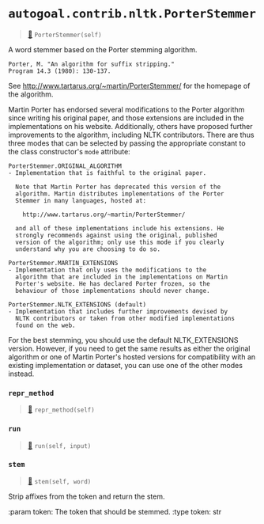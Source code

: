 # `autogoal.contrib.nltk.PorterStemmer`

> [📝](https://github.com/autogal/autogoal/blob/main/autogoal/contrib/nltk/_generated.py#L62)
> `PorterStemmer(self)`

A word stemmer based on the Porter stemming algorithm.

    Porter, M. "An algorithm for suffix stripping."
    Program 14.3 (1980): 130-137.

See http://www.tartarus.org/~martin/PorterStemmer/ for the homepage
of the algorithm.

Martin Porter has endorsed several modifications to the Porter
algorithm since writing his original paper, and those extensions are
included in the implementations on his website. Additionally, others
have proposed further improvements to the algorithm, including NLTK
contributors. There are thus three modes that can be selected by
passing the appropriate constant to the class constructor's `mode`
attribute:

    PorterStemmer.ORIGINAL_ALGORITHM
    - Implementation that is faithful to the original paper.

      Note that Martin Porter has deprecated this version of the
      algorithm. Martin distributes implementations of the Porter
      Stemmer in many languages, hosted at:

        http://www.tartarus.org/~martin/PorterStemmer/

      and all of these implementations include his extensions. He
      strongly recommends against using the original, published
      version of the algorithm; only use this mode if you clearly
      understand why you are choosing to do so.

    PorterStemmer.MARTIN_EXTENSIONS
    - Implementation that only uses the modifications to the
      algorithm that are included in the implementations on Martin
      Porter's website. He has declared Porter frozen, so the
      behaviour of those implementations should never change.

    PorterStemmer.NLTK_EXTENSIONS (default)
    - Implementation that includes further improvements devised by
      NLTK contributors or taken from other modified implementations
      found on the web.

For the best stemming, you should use the default NLTK_EXTENSIONS
version. However, if you need to get the same results as either the
original algorithm or one of Martin Porter's hosted versions for
compatibility with an existing implementation or dataset, you can use
one of the other modes instead.
### `repr_method`

> [📝](https://github.com/autogoal/autogoal/blob/main/autogoal/utils/__init__.py#L87)
> `repr_method(self)`

### `run`

> [📝](https://github.com/autogoal/autogoal/blob/main/autogoal/contrib/nltk/_generated.py#L68)
> `run(self, input)`

### `stem`

> [📝](/usr/local/lib/python3.6/dist-packages/nltk/stem/porter.py#L651)
> `stem(self, word)`

Strip affixes from the token and return the stem.

:param token: The token that should be stemmed.
:type token: str
